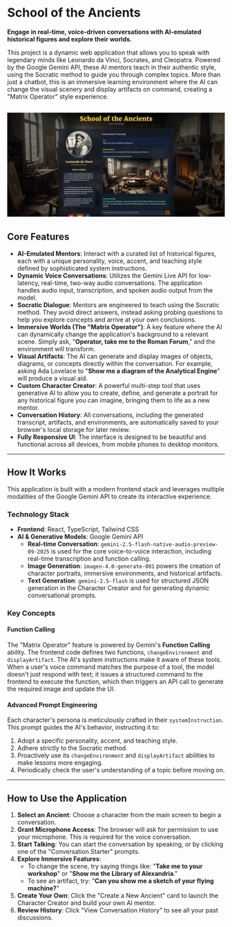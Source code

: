 # School of the Ancients

**Engage in real-time, voice-driven conversations with AI-emulated historical figures and explore their worlds.**

This project is a dynamic web application that allows you to speak with legendary minds like Leonardo da Vinci, Socrates, and Cleopatra. Powered by the Google Gemini API, these AI mentors teach in their authentic style, using the Socratic method to guide you through complex topics. More than just a chatbot, this is an immersive learning environment where the AI can change the visual scenery and display artifacts on command, creating a "Matrix Operator" style experience.

![School of the Ancients Screenshot](https://raw.githubusercontent.com/School-of-the-Ancients/sota-beta/9b4eedaf1b6af2165d08bacdf8a4e506dac43e15/sota-beta.png)
---

## Core Features

*   **AI-Emulated Mentors**: Interact with a curated list of historical figures, each with a unique personality, voice, accent, and teaching style defined by sophisticated system instructions.
*   **Dynamic Voice Conversations**: Utilizes the Gemini Live API for low-latency, real-time, two-way audio conversations. The application handles audio input, transcription, and spoken audio output from the model.
*   **Socratic Dialogue**: Mentors are engineered to teach using the Socratic method. They avoid direct answers, instead asking probing questions to help you explore concepts and arrive at your own conclusions.
*   **Immersive Worlds (The "Matrix Operator")**: A key feature where the AI can dynamically change the application's background to a relevant scene. Simply ask, "**Operator, take me to the Roman Forum**," and the environment will transform.
*   **Visual Artifacts**: The AI can generate and display images of objects, diagrams, or concepts directly within the conversation. For example, asking Ada Lovelace to "**Show me a diagram of the Analytical Engine**" will produce a visual aid.
*   **Custom Character Creator**: A powerful multi-step tool that uses generative AI to allow you to create, define, and generate a portrait for any historical figure you can imagine, bringing them to life as a new mentor.
*   **Conversation History**: All conversations, including the generated transcript, artifacts, and environments, are automatically saved to your browser's local storage for later review.
*   **Fully Responsive UI**: The interface is designed to be beautiful and functional across all devices, from mobile phones to desktop monitors.

---

## How It Works

This application is built with a modern frontend stack and leverages multiple modalities of the Google Gemini API to create its interactive experience.

### Technology Stack

*   **Frontend**: React, TypeScript, Tailwind CSS
*   **AI & Generative Models**: Google Gemini API
    *   **Real-time Conversation**: `gemini-2.5-flash-native-audio-preview-09-2025` is used for the core voice-to-voice interaction, including real-time transcription and function calling.
    *   **Image Generation**: `imagen-4.0-generate-001` powers the creation of character portraits, immersive environments, and historical artifacts.
    *   **Text Generation**: `gemini-2.5-flash` is used for structured JSON generation in the Character Creator and for generating dynamic conversational prompts.

### Key Concepts

#### Function Calling

The "Matrix Operator" feature is powered by Gemini's **Function Calling** ability. The frontend code defines two functions, `changeEnvironment` and `displayArtifact`. The AI's system instructions make it aware of these tools. When a user's voice command matches the purpose of a tool, the model doesn't just respond with text; it issues a structured command to the frontend to execute the function, which then triggers an API call to generate the required image and update the UI.

#### Advanced Prompt Engineering

Each character's persona is meticulously crafted in their `systemInstruction`. This prompt guides the AI's behavior, instructing it to:
1.  Adopt a specific personality, accent, and teaching style.
2.  Adhere strictly to the Socratic method.
3.  Proactively use its `changeEnvironment` and `displayArtifact` abilities to make lessons more engaging.
4.  Periodically check the user's understanding of a topic before moving on.

---

## How to Use the Application

1.  **Select an Ancient**: Choose a character from the main screen to begin a conversation.
2.  **Grant Microphone Access**: The browser will ask for permission to use your microphone. This is required for the voice conversation.
3.  **Start Talking**: You can start the conversation by speaking, or by clicking one of the "Conversation Starter" prompts.
4.  **Explore Immersive Features**:
    *   To change the scene, try saying things like: "**Take me to your workshop**" or "**Show me the Library of Alexandria**."
    *   To see an artifact, try: "**Can you show me a sketch of your flying machine?**"
5.  **Create Your Own**: Click the "Create a New Ancient" card to launch the Character Creator and build your own AI mentor.
6.  **Review History**: Click "View Conversation History" to see all your past discussions.
